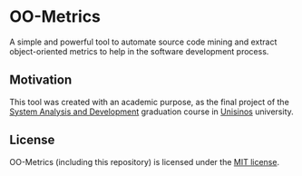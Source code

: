 # OO-Metrics

A simple and powerful tool to automate source code mining and extract object-oriented metrics to help in the software development process.

## Motivation

This tool was created with an academic purpose, as the final project of the <a href="http://www.unisinos.br/graduacao/analise-e-desenvolvimento-de-sistemas/presencial/sao-leopoldo" target="_blank">System Analysis and Development</a> graduation course in <a href="http://www.unisinos.br/" title="Universidade do Vale do Rio dos Sinos" target="_blank">Unisinos</a> university.

## License

OO-Metrics (including this repository) is licensed under the [MIT license](LICENSE).
